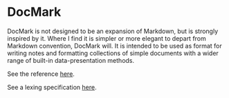 # DocMark

DocMark is not designed to be an expansion of Markdown, but is strongly inspired by it. Where I find it is simpler or more elegant to depart from Markdown convention, DocMark will. It is intended to be used as format for writing notes and formatting collections of simple documents with a wider range of built-in data-presentation methods.

See the reference [here](doc/DocMark_Reference.md).

See a lexing specification [here](doc/DocMark_Regex_Lexing.md).